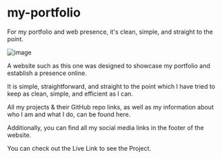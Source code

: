 # my-portfolio

For my portfolio and web presence, it's clean, simple, and straight to the point.

![image](https://user-images.githubusercontent.com/104571459/171324580-a1d880b6-c959-4622-8ab9-408e78b28337.png)

A website such as this one was designed to showcase my portfolio and establish a presence online.

It is simple, straightforward, and straight to the point which I have tried to keep as clean, simple, and efficient as I can.

All my projects & their GitHub repo links, as well as my information about who I am and what I do, can be found here.

Additionally, you can find all my social media links in the footer of the website.

You can check out the Live Link to see the Project.

